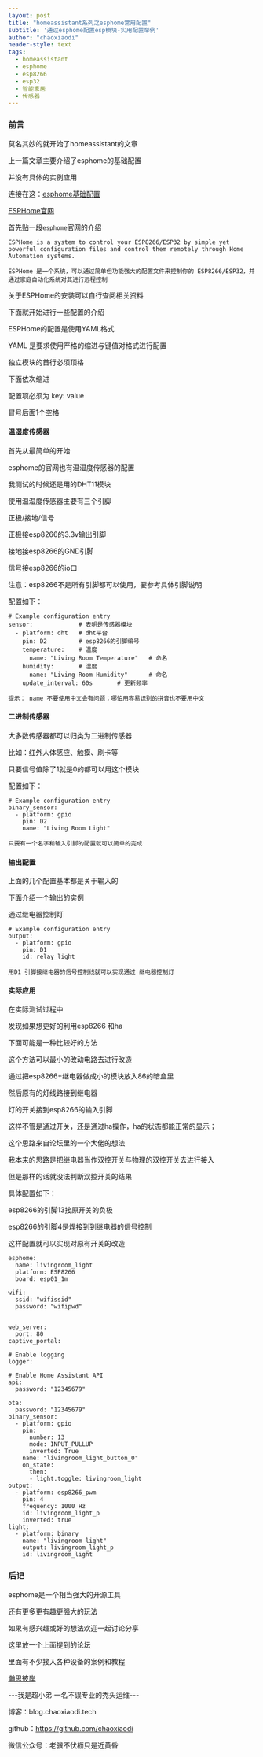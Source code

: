 ```yaml
---
layout: post
title: "homeassistant系列之esphome常用配置"
subtitle: '通过esphome配置esp模块-实用配置举例'
author: "chaoxiaodi"
header-style: text
tags:
  - homeassistant
  - esphome
  - esp8266
  - esp32
  - 智能家居
  - 传感器
---
```


### 前言

莫名其妙的就开始了homeassistant的文章

上一篇文章主要介绍了esphome的基础配置

并没有具体的实例应用

连接在这：[esphome基础配置](https://blog.chaoxiaodi.tech/2021/04/09/homeassistant-esphome-conf/)

[ESPHome官网](https://www.esphome.io/)

首先贴一段`esphome`官网的介绍
    
    ESPHome is a system to control your ESP8266/ESP32 by simple yet powerful configuration files and control them remotely through Home Automation systems.
    
    ESPHome 是一个系统，可以通过简单但功能强大的配置文件来控制你的 ESP8266/ESP32，并通过家庭自动化系统对其进行远程控制
    
 关于ESPHome的安装可以自行查阅相关资料
 
 下面就开始进行一些配置的介绍
 
 ESPHome的配置是使用YAML格式
 
 YAML 是要求使用严格的缩进与键值对格式进行配置
 
 独立模块的首行必须顶格
 
 下面依次缩进
 
 配置项必须为 key: value
 
 冒号后面1个空格
 
#### 温湿度传感器

首先从最简单的开始

esphome的官网也有温湿度传感器的配置

我测试的时候还是用的DHT11模块

使用温湿度传感器主要有三个引脚

正极/接地/信号

正极接esp8266的3.3v输出引脚

接地接esp8266的GND引脚

信号接esp8266的io口

注意：esp8266不是所有引脚都可以使用，要参考具体引脚说明

配置如下：

    # Example configuration entry
    sensor:             # 表明是传感器模块
      - platform: dht   # dht平台
        pin: D2         # esp8266的引脚编号
        temperature:    # 温度
          name: "Living Room Temperature"   # 命名
        humidity:       # 湿度
          name: "Living Room Humidity"      # 命名
        update_interval: 60s       # 更新频率
        
    提示： name 不要使用中文会有问题；哪怕用容易识别的拼音也不要用中文
    
#### 二进制传感器

大多数传感器都可以归类为二进制传感器

比如：红外人体感应、触摸、刷卡等

只要信号值除了1就是0的都可以用这个模块

配置如下：
    
    # Example configuration entry
    binary_sensor:
      - platform: gpio
        pin: D2
        name: "Living Room Light"

    只要有一个名字和输入引脚的配置就可以简单的完成


#### 输出配置

上面的几个配置基本都是关于输入的

下面介绍一个输出的实例

通过继电器控制灯

    # Example configuration entry
    output:
      - platform: gpio
        pin: D1
        id: relay_light
        
    用D1 引脚接继电器的信号控制线就可以实现通过 继电器控制灯
    

#### 实际应用

在实际测试过程中

发现如果想更好的利用esp8266 和ha

下面可能是一种比较好的方法

这个方法可以最小的改动电路去进行改造

通过把esp8266+继电器做成小的模块放入86的暗盒里

然后原有的灯线路接到继电器

灯的开关接到esp8266的输入引脚

这样不管是通过开关，还是通过ha操作，ha的状态都能正常的显示；

这个思路来自论坛里的一个大佬的想法

我本来的思路是把继电器当作双控开关与物理的双控开关去进行接入

但是那样的话就没法判断双控开关的结果

具体配置如下：

esp8266的引脚13接原开关的负极

esp8266的引脚4是焊接到到继电器的信号控制

这样配置就可以实现对原有开关的改造

    esphome:
      name: livingroom_light
      platform: ESP8266
      board: esp01_1m
    
    wifi:
      ssid: "wifissid"
      password: "wifipwd"
    
    
    web_server:
      port: 80
    captive_portal:
    
    # Enable logging
    logger:
    
    # Enable Home Assistant API
    api:
      password: "12345679"
    
    ota:
      password: "12345679"
    binary_sensor:
      - platform: gpio
        pin:
          number: 13
          mode: INPUT_PULLUP
          inverted: True
        name: "livingroom_light_button_0"
        on_state:
          then:
          - light.toggle: livingroom_light 
    output:
      - platform: esp8266_pwm
        pin: 4
        frequency: 1000 Hz
        id: livingroom_light_p
        inverted: true
    light:
      - platform: binary
        name: "livingroom light"
        output: livingroom_light_p   
        id: livingroom_light  



### 后记

esphome是一个相当强大的开源工具

还有更多更有趣更强大的玩法

如果有感兴趣或好的想法欢迎一起讨论分享

这里放一个上面提到的论坛

里面有不少接入各种设备的案例和教程

[瀚思彼岸](https://bbs.hassbian.com/)



---我是超小弟·一名不误专业的秃头运维---

博客：blog.chaoxiaodi.tech

github：https://github.com/chaoxiaodi

微信公众号：老骥不伏枥只是近黄昏






